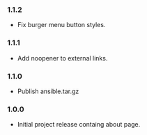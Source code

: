### 1.1.2
* Fix burger menu button styles.

### 1.1.1
* Add noopener to external links.

### 1.1.0
* Publish ansible.tar.gz

### 1.0.0
* Initial project release containg about page.
